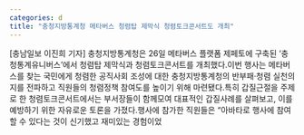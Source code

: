 ```yaml
---
categories: d
title: "충청지방통계청 메타버스 청렴탑 제막식 청렴토크콘서트도 개최"
---
```

[충남일보 이진희 기자] 충청지방통계청은 26일 메타버스 플랫폼 제페토에 구축된 ‘충청통계유니버스’에서 청렴탑 제막식과 청렴토크콘서트를 개최했다.이번 행사는 메타버스를 찾는 국민에게 청렴한 공직사회 조성에 대한 충청지방통계청의 반부패·청렴 실천의지를 전파하고 직원들의 청렴정책 참여도를 높이기 위해 마련됐다.특히 갑질근절을 주제로 한 청렴토크콘서트에서는 부서장들이 함께모여 대표적인 갑질사례를 살펴보고, 이를 예방하기 위한 자유로운 토론을 가졌다.행사에 참가한 직원들은 “아바타로 행사에 참여할 수 있다는 것이 신기했고 재미있는 경험이었